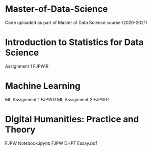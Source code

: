 # Master-of-Data-Science
Code uploaded as part of Master of Data Science course (2020-2021)

# Introduction to Statistics for Data Science
Assignment 1 FJPW.R

# Machine Learning
ML Assignment 1 FJPW.R
ML Assignment 2 FJPW.R

# Digital Humanities: Practice and Theory
FJPW Notebook.ipynb
FJPW DHPT Essay.pdf
